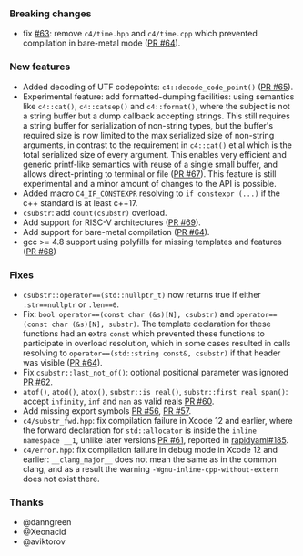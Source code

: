 ### Breaking changes

- fix [#63](https://github.com/biojppm/c4core/issues/63): remove `c4/time.hpp` and `c4/time.cpp` which prevented compilation in bare-metal mode ([PR #64](https://github.com/biojppm/c4core/issues/64)).

### New features

- Added decoding of UTF codepoints: `c4::decode_code_point()` ([PR #65](https://github.com/biojppm/c4core/issues/65)).
- Experimental feature: add formatted-dumping facilities: using semantics like `c4::cat()`, `c4::catsep()` and `c4::format()`, where the subject is not a string buffer but a dump callback accepting strings. This still requires a string buffer for serialization of non-string types, but the buffer's required size is now limited to the max serialized size of non-string arguments, in contrast to the requirement in `c4::cat()` et al which is the total serialized size of every argument. This enables very efficient and generic printf-like semantics with reuse of a single small buffer, and allows direct-printing to terminal or file ([PR #67](https://github.com/biojppm/c4core/issues/67)). This feature is still experimental and a minor amount of changes to the API is possible.
- Added macro `C4_IF_CONSTEXPR` resolving to `if constexpr (...)` if the c++ standard is at least c++17.
- `csubstr`: add `count(csubstr)` overload.
- Add support for RISC-V architectures ([PR #69](https://github.com/biojppm/c4core/issues/69)).
- Add support for bare-metal compilation ([PR #64](https://github.com/biojppm/c4core/issues/64)).
- gcc >= 4.8 support using polyfills for missing templates and features ([PR #68](https://github.com/biojppm/c4core/pull/68))

### Fixes

- `csubstr::operator==(std::nullptr_t)` now returns true if either `.str==nullptr` or `.len==0`.
- Fix: `bool operator==(const char (&s)[N], csubstr)`  and `operator==(const char (&s)[N], substr)`. The template declaration for these functions had an extra `const` which prevented these functions to participate in overload resolution, which in some cases resulted in calls resolving to `operator==(std::string const&, csubstr)` if that header was visible ([PR #64](https://github.com/biojppm/c4core/issues/64)).
- Fix `csubstr::last_not_of()`: optional positional parameter was ignored [PR #62](https://github.com/biojppm/c4core/pull/62).
- `atof()`, `atod()`, `atox()`, `substr::is_real()`, `substr::first_real_span()`: accept `infinity`, `inf` and `nan` as valid reals [PR #60](https://github.com/biojppm/c4core/pull/60).
- Add missing export symbols [PR #56](https://github.com/biojppm/c4core/pull/56), [PR #57](https://github.com/biojppm/c4core/pull/57).
- `c4/substr_fwd.hpp`: fix compilation failure in Xcode 12 and earlier, where the forward declaration for `std::allocator` is inside the `inline namespace __1`, unlike later versions [PR #61](https://github.com/biojppm/c4core/pull/61), reported in [rapidyaml#185](https://github.com/biojppm/rapidyaml/issues/185).
- `c4/error.hpp`: fix compilation failure in debug mode in Xcode 12 and earlier: `__clang_major__` does not mean the same as in the common clang, and as a result the warning `-Wgnu-inline-cpp-without-extern` does not exist there.


### Thanks

- @danngreen
- @Xeonacid
- @aviktorov
